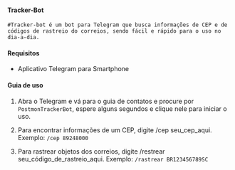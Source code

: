 #### Tracker-Bot
    #Tracker-bot é um bot para Telegram que busca informações de CEP e de códigos de rastreio do correios, sendo fácil e rápido para o uso no dia-a-dia.
#### Requisitos

*  Aplicativo Telegram para Smartphone

#### Guia de uso

1. Abra o Telegram e vá para o guia de contatos e procure por `PostmonTrackerBot`, espere alguns segundos e clique nele para iniciar o uso.

2. Para encontrar informações de um CEP, digite /cep seu_cep_aqui. 
    Exemplo: `/cep 89248000` 
3. Para rastrear objetos dos correios, digite /restrear seu_código_de_rastreio_aqui. 
    Exemplo: `/rastrear BR123456789SC`
